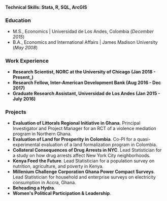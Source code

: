 #### Technical Skills: Stata, R, SQL, ArcGIS

### Education
- M.S., Economics	| Universidad de Los Andes, Colombia (_December 2015_)	 			        		
- B.A., Economics and International Affairs | James Madison University (_May 2008_)

### Work Experience
- **Research Scientist, NORC at the University of Chicago (Jan 2018 - Present_)**
- **Research Fellow, Inter-American Development Bank (Aug 2016 - Dec 2017)**
- **Graduate Research Assistant, Universidad de Los Andes (Jan 2015 - July 2016)**

### Projects
- **Evaluation of Littorals Regional Initiative in Ghana**. Principal Investigator and Project Manager for an RCT of a violence mediation program in Northern Ghana.
- **Evaluation of Land for Prosperity in Colombia**. Co-PI for a quasi-experimental evaluation of a land formalization program in Colombia.
- **Collateral Consequences of Drug Arrests in NYC**. Lead Statistician for a study on how drug arrests affect New York City neighborhoods.
- **Kenya Feed the Future**. Lead Statistician for a population survey on nutrition, agriculture, and poverty in Kenya.
- **Millenium Challenge Corporation Ghana Power Compact Surveys**. Lead Statistician for household and enterprise surveys on electricity consumption in Accra, Ghana.
- **Beheading a Hydra**. 
- **Women's Political Participation & Leadership**. 


